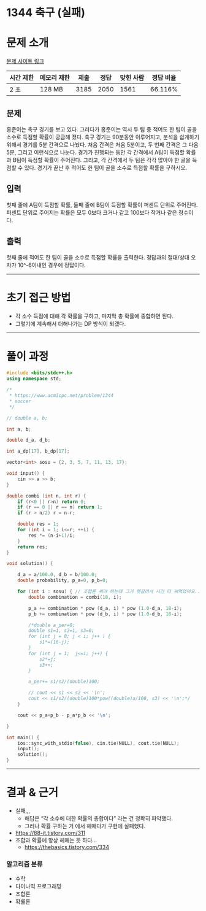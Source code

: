 # 1344 축구 (실패)

# 문제 소개

[문제 사이트 링크](https://www.acmicpc.net/problem/1344)

| 시간 제한 | 메모리 제한 | 제출 | 정답 | 맞힌 사람 | 정답 비율 |
| --- | --- | --- | --- | --- | --- |
| 2 초 | 128 MB | 3185 | 2050 | 1561 | 66.116% |

## 문제

홍준이는 축구 경기를 보고 있다. 그러다가 홍준이는 역시 두 팀 중 적어도 한 팀이 골을 소수로 득점할 확률이 궁금해 졌다. 축구 경기는 90분동안 이루어지고, 분석을 쉽게하기 위해서 경기를 5분 간격으로 나눴다. 처음 간격은 처음 5분이고, 두 번째 간격은 그 다음 5분, 그리고 이런식으로 나눈다. 경기가 진행되는 동안 각 간격에서 A팀이 득점할 확률과 B팀이 득점할 확률이 주어진다. 그리고, 각 간격에서 두 팀은 각각 많아야 한 골을 득점할 수 있다. 경기가 끝난 후 적어도 한 팀이 골을 소수로 득점할 확률을 구하시오.

## 입력

첫째 줄에 A팀이 득점할 확률, 둘째 줄에 B팀이 득점할 확률이 퍼센트 단위로 주어진다. 퍼센트 단위로 주어지는 확률은 모두 0보다 크거나 같고 100보다 작거나 같은 정수이다.

## 출력

첫째 줄에 적어도 한 팀이 골을 소수로 득점할 확률을 출력한다. 정답과의 절대/상대 오차가 10^-6이내인 경우에 정답이다.

---

# 초기 접근 방법

- 각 소수 득점에 대해 각 확률을 구하고, 마지막 총 확률에 종합하면 된다.
- 그렇기에 계속해서 더해나가는 DP 방식이 되겠다.

---

# 풀이 과정

```cpp
#include <bits/stdc++.h>
using namespace std;

/*
 * https://www.acmicpc.net/problem/1344
 * soccer
 */

// double a, b;

int a, b;

double d_a, d_b;

int a_dp[17], b_dp[17];

vector<int> sosu = {2, 3, 5, 7, 11, 13, 17};

void input() {
    cin >> a >> b;
}

double combi (int n, int r) {
    if (r<0 || r>n) return 0;
    if (r == 0 || r == n) return 1;
    if (r > n/2) r = n-r;

    double res = 1;
    for (int i = 1; i<=r; ++i) {
        res *= (n-i+1)/i;
    }
    return res;
}

void solution() {

    d_a = a/100.0, d_b = b/100.0;
    double probability, p_a=0, p_b=0;

    for (int i : sosu) { // 조합론 써야 하는데 그거 헷갈려서 시간 다 써먹었어요...
        double combination = combi(18, i);

        p_a += combination * pow (d_a, i) * pow (1.0-d_a, 18-i);
        p_b += combination * pow (d_b, i) * pow (1.0-d_b, 18-i);

        /*double a_per=0;
        double s1=1, s2=1, s3=0;
        for (int j = 0; j < i; j++ ) {
            s1*=(16-j);
        }
        for (int j = 1;  j<=i; j++) {
            s2*=j;
            s3++;
        }

        a_per+= s1/s2/(double)100;

        // cout << s1 << s2 << '\n';
        cout << s1/s2/(double)100*pow((double)a/100, s3) << '\n';*/
    }

    cout << p_a+p_b - p_a*p_b << '\n';

}

int main() {
    ios::sync_with_stdio(false), cin.tie(NULL), cout.tie(NULL);
    input();
    solution();
}
```

---

# 결과 & 근거

- 실패,,,
    - 해답은 “각 소수에 대한 확률의 총합이다” 라는 건 정확히 파악했다.
    - 그러나 확률 구하는 거 에서 헤매다가 구현에 실패했다.
- https://88-it.tistory.com/311
- 조합과 확률에 항상 헤매는 듯 하다…
    - https://thebasics.tistory.com/334

### 알고리즘 분류

- 수학
- 다이나믹 프로그래밍
- 조합론
- 확률론